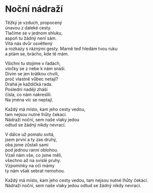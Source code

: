 # Noční nádraží

Těžký je vzduch, propocený  
únavou z daleké cesty.  
Tlačíme se v jednom shluku,  
aspoň tu žádný není sám.  
Vítá nás dvůr osvětlený  
a rozkazy s ráznými gesty.
Marně teď hledám tvou ruku  
a ptám se, brácho, kde tě mám.

Všichni tu stojíme v řadách,  
vločky se z nebe k nám snáší.   
Divím se jen krátkou chvíli,  
proč vlastně vůbec netají?  
Drahá je každičká rada.  
Poslední naději zháší  
čísla, co nám nakreslili.  
Na jména víc se neptají.

Každý má místo, kam jeho cesty vedou,  
tam nejsou nutné lhůty čekací.  
Nádraží noční, sem naše vlaky jedou  
odtud se žádný nikdy nevrací.

V dálce už pomalu svítá,  
jsem první a ty zas druhý,  
oba jsme zůstali sami  
pod jednou ranní oblohou.  
Vzali nám vše, co jsme měli,  
všechno až na svislé pruhy.  
Vzpomínky na oči mámy  
ty nám však sebrat nemohou.

Každý má místo, kam jeho cesty vedou,
tam nejsou nutné lhůty čekací.
Nádraží noční, sem naše vlaky jedou
odtud se žádný nikdy nevrací.


